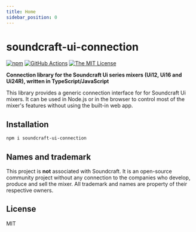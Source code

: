 ```yaml
---
title: Home
sidebar_position: 0
---
```


# soundcraft-ui-connection

[![npm](https://img.shields.io/npm/v/soundcraft-ui-connection.svg)](https://www.npmjs.com/package/soundcraft-ui-connection)
[![GitHub Actions](https://github.com/fmalcher/soundcraft-ui/actions/workflows/ci.yml/badge.svg)](https://github.com/fmalcher/soundcraft-ui/actions/workflows/ci.yml)
[![The MIT License](https://img.shields.io/badge/license-MIT-blue.svg)](http://opensource.org/licenses/MIT)

**Connection library for the Soundcraft Ui series mixers (Ui12, Ui16 and Ui24R), written in TypeScript/JavaScript**

This library provides a generic connection interface for for Soundcraft Ui mixers.
It can be used in Node.js or in the browser to control most of the mixer's features without using the built-in web app.

## Installation

```sh
npm i soundcraft-ui-connection
```

## Names and trademark

This project is **not** associated with Soundcraft. It is an open-source community project without any connection to the companies who develop, produce and sell the mixer.
All trademark and names are property of their respective owners.

## License

MIT
